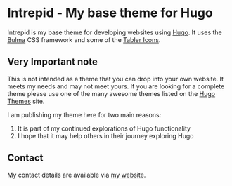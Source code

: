 # Intrepid - My base theme for Hugo

Intrepid is my base theme for developing websites using [Hugo][hugo]. It uses
the [Bulma][bulma] CSS framework and some of the [Tabler Icons][tabler].

## Very Important note
This is not intended as a theme that you can drop into your own website. It meets
my needs and may not meet yours. If you are looking for a complete theme please
use one of the many awesome themes listed on the [Hugo Themes][hugo2] site.

I am publishing my theme here for two main reasons:

1. It is part of my continued explorations of Hugo functionality
1. I hope that it may help others in their journey exploring Hugo

## Contact
My contact details are available via [my website][website].

[bulma]: https://bulma.io/
[hugo]: https://gohugo.io/
[hugo2]: https://themes.gohugo.io/
[tabler]: https://tablericons.com
[website]: https://techxplorer.com
